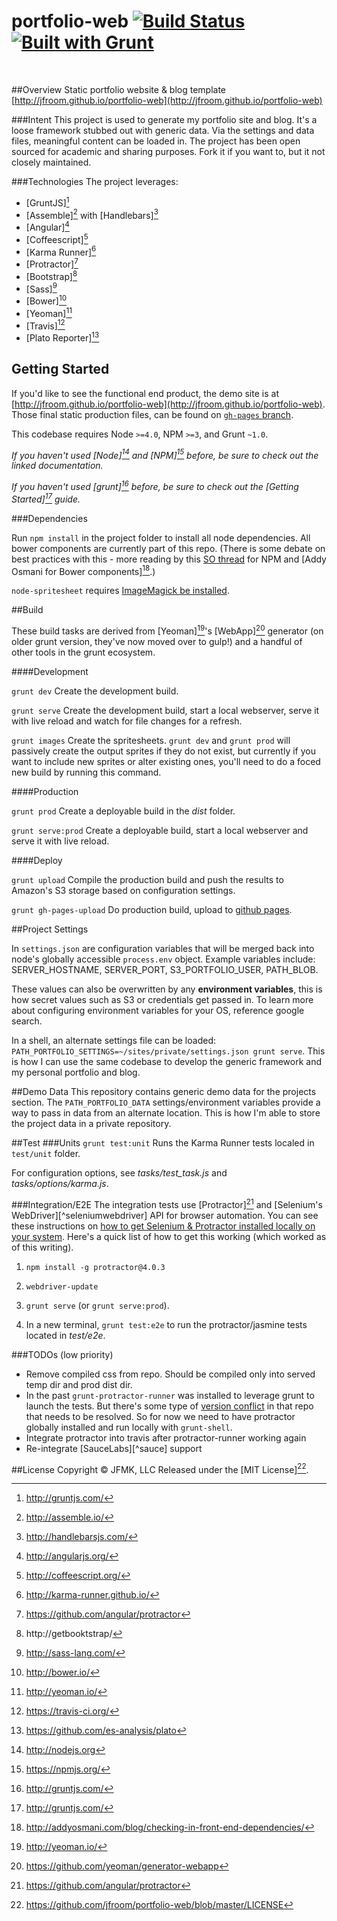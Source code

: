# portfolio-web [![Build Status](https://travis-ci.org/jfroom/portfolio-web.png)](https://travis-ci.org/jfroom/portfolio-web) [![Built with Grunt](https://cdn.gruntjs.com/builtwith.png)](http://gruntjs.com/)
&nbsp;

##Overview
Static portfolio website & blog template [http://jfroom.github.io/portfolio-web](http://jfroom.github.io/portfolio-web)

###Intent
This project is used to generate my portfolio site and blog. It's a loose framework stubbed out with generic data. Via the settings and data files, meaningful content can be loaded in. The project has been open sourced for academic and sharing purposes. Fork it if you want to, but it not closely maintained.

###Technologies
The project leverages:

- [GruntJS][^grunt]
- [Assemble][^assemble] with [Handlebars][^handlebars]
- [Angular][^angular]
- [Coffeescript][^coffeescript]
- [Karma Runner][^karma]
- [Protractor][^protractor]
- [Bootstrap][^bootstrap]
- [Sass][^sass]
- [Bower][^bower]
- [Yeoman][^yeoman]
- [Travis][^travis]
- [Plato Reporter][^plato]

[^yeoman]: http://yeoman.io/
[^grunt]: http://gruntjs.com/
[^assemble]: http://assemble.io/
[^handlebars]: http://handlebarsjs.com/
[^angular]: http://angularjs.org/
[^sass]: http://sass-lang.com/
[^coffeescript]: http://coffeescript.org/
[^bower]: http://bower.io/
[^karma]: http://karma-runner.github.io/
[^protractor]: https://github.com/angular/protractor
[^jenkins]: http://jenkins-ci.org/
[^bootstrap]: http://getbooktstrap/
[^travis]: https://travis-ci.org/
[^plato]: https://github.com/es-analysis/plato



## Getting Started

If you'd like to see the functional end product, the demo site is at [http://jfroom.github.io/portfolio-web](http://jfroom.github.io/portfolio-web). Those final static production files, can be found on [`gh-pages` branch](https://github.com/jfroom/portfolio-web/tree/gh-pages).

This codebase requires Node `>=4.0`, NPM `>=3`, and Grunt `~1.0`.

_If you haven't used [Node][^node] and [NPM][^npm] before, be sure to check out the linked documentation._

_If you haven't used [grunt][^grunt] before, be sure to check out the [Getting Started][^gruntstart] guide._

[^node]: http://nodejs.org
[^npm]: https://npmjs.org/
[^gruntstart]: http://gruntjs.com/

###Dependencies

Run `npm install` in the project folder to install all node dependencies. All bower components are currently part of this repo. (There is some debate on best practices with this - more reading by this [SO thread](http://stackoverflow.com/a/19416403/281809) for NPM and [Addy Osmani for Bower components][^addy].)

`node-spritesheet` requires [ImageMagick be installed](https://github.com/richardbutler/node-spritesheet#requirements).

[^mikael]: http://www.futurealoof.com/posts/nodemodules-in-git.html
[^addy]: http://addyosmani.com/blog/checking-in-front-end-dependencies/


##Build

These build tasks are derived from [Yeoman][^yeoman]'s [WebApp][^webapp] generator (on older grunt version, they've now moved over to gulp!) and a handful of other tools in the grunt ecosystem.
[^webapp]: https://github.com/yeoman/generator-webapp

####Development

`grunt dev` Create the development build.

`grunt serve` Create the development build, start a local webserver, serve it with live reload and watch for file changes for a refresh.

`grunt images` Create the spritesheets. `grunt dev` and `grunt prod` will passively create the output sprites if they do not exist, but currently if you want to include new sprites or alter existing ones, you'll need to do a foced new build by running this command.

####Production

`grunt prod` Create a deployable build in the _dist_ folder.

`grunt serve:prod` Create a deployable build, start a local webserver and serve it with live reload.

####Deploy

`grunt upload` Compile the production build and push the results to Amazon's S3 storage based on configuration settings.

`grunt gh-pages-upload` Do production build, upload to [github pages](https://pages.github.com/).

##Project Settings

In `settings.json` are configuration variables that will be merged back into node's globally accessible `process.env` object. Example variables include: SERVER_HOSTNAME, SERVER_PORT, S3_PORTFOLIO_USER, PATH_BLOB.

These values can also be overwritten by any __environment variables__, this is how secret values such as S3 or credentials get passed in. To learn more about configuring environment variables for your OS, reference google search.

In a shell, an alternate settings file can be loaded: `PATH_PORTFOLIO_SETTINGS=~/sites/private/settings.json grunt serve`. This is how I can use the same codebase to develop the generic framework and my personal portfolio and blog.

##Demo Data
This repository contains generic demo data for the projects section.
The `PATH_PORTFOLIO_DATA` settings/environment variables provide a way to pass in data from an alternate location.
This is how I'm able to store the project data in a private repository.


##Test
###Units
`grunt test:unit` Runs the Karma Runner tests localed in `test/unit` folder.

For configuration options, see _tasks/test_task.js_ and _tasks/options/karma.js_.

###Integration/E2E
The integration tests use [Protractor][^protractor] and [Selenium's WebDriver][^seleniumwebdriver] API for browser automation.
You can see these instructions on [how to get Selenium & Protractor installed locally on your system](https://github.com/angular/protractor/blob/master/docs/getting-started.md). Here's a quick list of how to get this working (which worked as of this writing).

1. `npm install -g protractor@4.0.3`

2. `webdriver-update`

3. `grunt serve` (or `grunt serve:prod`).

3. In a new terminal, `grunt test:e2e` to run the protractor/jasmine tests located in _test/e2e_.


###TODOs (low priority)
- Remove compiled css from repo. Should be compiled only into served temp dir and prod dist dir.
- In the past `grunt-protractor-runner` was installed to leverage grunt to launch the tests.
But there's some type of [version conflict](https://github.com/teerapap/grunt-protractor-runner/issues/165)
in that repo that needs to be resolved.
So for now we need to have protractor globally installed and run locally with `grunt-shell`.
- Integrate protractor into travis after protractor-runner working again
- Re-integrate [SauceLabs][^sauce] support


##License
Copyright © JFMK, LLC
Released under the [MIT License][^license].
[^license]: https://github.com/jfroom/portfolio-web/blob/master/LICENSE




